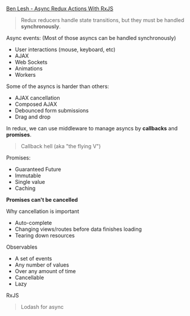 [Ben Lesh - Async Redux Actions With RxJS](https://www.youtube.com/watch?v=sF5-V-Szo0c)

> Redux reducers handle state transitions, but they must be handled **synchronously**.

Async events: (Most of those asyncs can be handled synchronously)
* User interactions (mouse, keyboard, etc)
* AJAX
* Web Sockets
* Animations
* Workers

Some of the asyncs is harder than others:
* AJAX cancellation
* Composed AJAX
* Debounced form submissions
* Drag and drop

In redux, we can use middleware to manage asyncs by **callbacks** and **promises**.

> Callback hell (aka "the flying V")

 Promises:
 * Guaranteed Future
 * Immutable
 * Single value
 * Caching

 **Promises can't be cancelled**

 Why cancellation is important
 * Auto-complete
 * Changing views/routes before data finishes loading
 * Tearing down resources

 Observables
 * A set of events
 * Any number of values
 * Over any amount of time
 * Cancellable
 * Lazy

 RxJS
 > Lodash for async